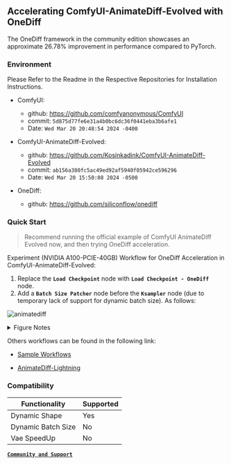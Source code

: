 ## Accelerating ComfyUI-AnimateDiff-Evolved with OneDiff

The OneDiff framework in the community edition showcases an approximate 26.78% improvement in performance compared to PyTorch.

### Environment
Please Refer to the Readme in the Respective Repositories for Installation Instructions.

- ComfyUI:
  - github: https://github.com/comfyanonymous/ComfyUI
  - commit: `5d875d77fe6e31a4b0bc6dc36f0441eba3b6afe1`
  - Date:   `Wed Mar 20 20:48:54 2024 -0400` 

- ComfyUI-AnimateDiff-Evolved:
  - github: https://github.com/Kosinkadink/ComfyUI-AnimateDiff-Evolved
  - commit: `ab156a380fc5ac49ed92af5940f05942ce596296`
  - Date:   `Wed Mar 20 15:50:08 2024 -0500`

- OneDiff:
  - github: https://github.com/siliconflow/onediff 


### Quick Start

> Recommend running the official example of ComfyUI AnimateDiff Evolved now, and then trying OneDiff acceleration. 

Experiment (NVIDIA A100-PCIE-40GB) Workflow for OneDiff Acceleration in ComfyUI-AnimateDiff-Evolved:

1. Replace the **`Load Checkpoint`** node with **`Load Checkpoint - OneDiff`** node. 
2. Add a **`Batch Size Patcher`** node before the **`Ksampler`** node (due to temporary lack of support for dynamic batch size).
As follows:

![animatediff](https://github.com/siliconflow/onediff/assets/109639975/f38251c8-1e75-4252-95eb-5fab0b45367d)

<details close>
<summary> Figure Notes </summary>

- NVIDIA: A100-PCIE-40GB
- Warmup: 2
  - PyTorch: **`56.52`** seconds
  - OneDiff: **`41.45`** seconds
  - percentage improvement：**~`26.78`** % 【`(56 - 41) / 56`】

- torch.__version__:`2.1.2+cu121`

</details>


Others workflows can be found in the following link:
- [Sample Workflows](
https://github.com/Kosinkadink/ComfyUI-AnimateDiff-Evolved?tab=readme-ov-file#samples-download-or-drag-images-of-the-workflows-into-comfyui-to-instantly-load-the-corresponding-workflows)

- [AnimateDiff-Lightning](https://huggingface.co/ByteDance/AnimateDiff-Lightning#comfyui-usage)

### Compatibility

| Functionality      | Supported |
| ------------------ | --------- |
| Dynamic Shape      | Yes       |
| Dynamic Batch Size | No        |
| Vae SpeedUp        | No        |



[**`Community and Support`**](https://github.com/siliconflow/onediff?tab=readme-ov-file#community-and-support)

